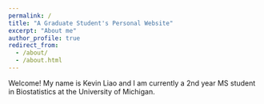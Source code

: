 ```yaml
---
permalink: /
title: "A Graduate Student's Personal Website"
excerpt: "About me"
author_profile: true
redirect_from: 
  - /about/
  - /about.html
---
```


Welcome! My name is Kevin Liao and I am currently a 2nd year MS student in Biostatistics at the University of Michigan. 

